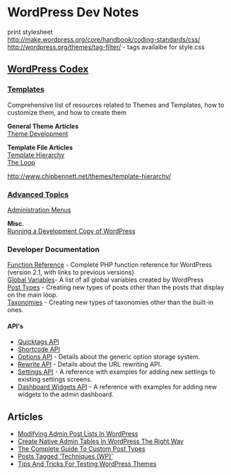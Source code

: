 # WordPress Dev Notes

print stylesheet  
http://make.wordpress.org/core/handbook/coding-standards/css/  
http://wordpress.org/themes/tag-filter/ - tags availalbe for style.css

## [WordPress Codex](http://codex.wordpress.org/Main_Page)

### [Templates](http://codex.wordpress.org/Templates)

Comprehensive list of resources related to Themes and Templates, how to customize them, and how to create them

**General Theme Articles**  
[Theme Development](http://codex.wordpress.org/Theme_Development)

**Template File Articles**  
[Template Hierarchy](http://codex.wordpress.org/Template_Hierarchy)  
[The Loop](http://codex.wordpress.org/The_Loop)

http://www.chipbennett.net/themes/template-hierarchy/

### [Advanced Topics](http://codex.wordpress.org/Advanced_Topics)

[Administration Menus](http://codex.wordpress.org/Administration_Menus)

**Misc.**  
[Running a Development Copy of WordPress](http://codex.wordpress.org/Running_a_Development_Copy_of_WordPress)

### Developer Documentation

[Function Reference](http://codex.wordpress.org/Function_Reference) - Complete PHP function reference for WordPress (version 2.1, with links to previous versions)  
[Global Variables](http://codex.wordpress.org/Global_Variables)- A list of all global variables created by WordPress  
[Post Types](http://codex.wordpress.org/Post_Types) - Creating new types of posts other than the posts that display on the main loop.  
[Taxonomies](http://codex.wordpress.org/Taxonomies) - Creating new types of taxonomies other than the built-in ones.

#### API's

- [Quicktags API](http://codex.wordpress.org/Quicktags_API)
- [Shortcode API](http://codex.wordpress.org/Shortcode_API)
- [Options API](http://codex.wordpress.org/Options_API) - Details about the generic option storage system.
- [Rewrite API](http://codex.wordpress.org/Rewrite_API) - Details about the URL rewriting API.
- [Settings API](http://codex.wordpress.org/Settings_API) - A reference with examples for adding new settings to existing settings screens.
- [Dashboard Widgets API](http://codex.wordpress.org/Dashboard_Widgets_API) - A reference with examples for adding new widgets to the admin dashboard.

## Articles

- [Modifying Admin Post Lists In WordPress](http://www.smashingmagazine.com/2013/12/05/modifying-admin-post-lists-in-wordpress-2/)
- [Create Native Admin Tables In WordPress The Right Way](http://www.smashingmagazine.com/2011/11/03/native-admin-tables-wordpress/)
- [The Complete Guide To Custom Post Types](http://www.smashingmagazine.com/2012/11/08/complete-guide-custom-post-types/)
- [Posts Tagged ‘Techniques (WP)’](http://www.smashingmagazine.com/tag/techniques-wp/)
- [Tips And Tricks For Testing WordPress Themes](http://www.smashingmagazine.com/2013/05/29/tips-tricks-testing-wordpress-themes/)
